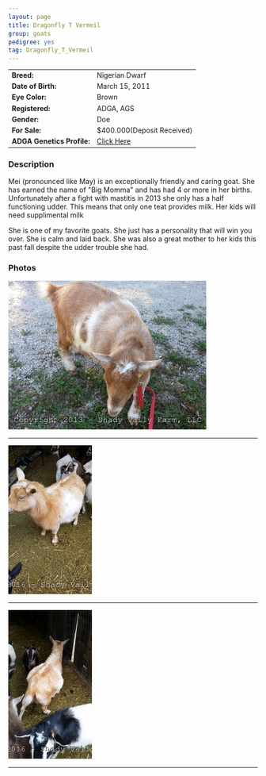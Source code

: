 ```yaml
---
layout: page
title: Dragonfly T Vermeil
group: goats
pedigree: yes
tag: Dragonfly_T_Vermeil
---
```


| | |
|:---|:---
|**Breed:**|Nigerian Dwarf
|**Date of Birth:**|March 15, 2011
|**Eye Color:**|Brown
|**Registered:**|ADGA, AGS
|**Gender:**|Doe
|**For Sale:**|$400.000(Deposit Received)
|**ADGA Genetics Profile:**|[Click Here](http://www.adgagenetics.org/GoatDetail.aspx?RegNumber=D001547724)

### Description

Mei (pronounced like May) is an exceptionally friendly and caring goat. She has earned the name of "Big Momma" and has had 4 or more in her births. Unfortunately 
after a fight with mastitis in 2013 she only has a half functioning udder. This means that only one teat provides milk. Her kids will need supplimental milk

She is one of my favorite goats. She just has a personality that will win you over. She is calm and laid back. She was also a great mother to her kids this past fall despite the udder trouble she had. 

### Photos

<img src="/images/goats/Dragonfly_T_Vermeil/1.jpg" alt="Image of Dragonfly T Vermeil" class="pic"/>
<hr>
<img src="/images/goats/Mei/1.jpg" alt="Image of Dragonfly T Vermeil" class="pic"/>
<hr>
<img src="/images/goats/Mei/2.jpg" alt="Image of Dragonfly T Vermeil" class="pic"/>
<hr>

